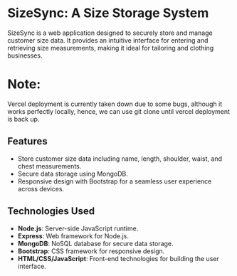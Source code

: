 # SizeSync: A Size Storage System

SizeSync is a web application designed to securely store and manage customer size data. It provides an intuitive interface for entering and retrieving size measurements, making it ideal for tailoring and clothing businesses.

# Note:
Vercel deployment is currently taken down due to some bugs, although it works perfectly locally, hence, we can use git clone until vercel deployment is back up.

## Features

- Store customer size data including name, length, shoulder, waist, and chest measurements.
- Secure data storage using MongoDB.
- Responsive design with Bootstrap for a seamless user experience across devices.

## Technologies Used

- **Node.js**: Server-side JavaScript runtime.
- **Express**: Web framework for Node.js.
- **MongoDB**: NoSQL database for secure data storage.
- **Bootstrap**: CSS framework for responsive design.
- **HTML/CSS/JavaScript**: Front-end technologies for building the user interface.
